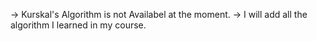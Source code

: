 -> Kurskal's Algorithm is not Availabel at the moment.
-> I will add all the algorithm I learned in my course. 
